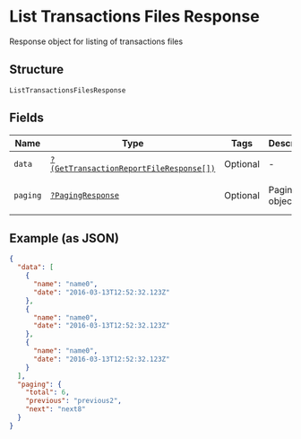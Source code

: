 
# List Transactions Files Response

Response object for listing of transactions files

## Structure

`ListTransactionsFilesResponse`

## Fields

| Name | Type | Tags | Description | Getter | Setter |
|  --- | --- | --- | --- | --- | --- |
| `data` | [`?(GetTransactionReportFileResponse[])`](../../doc/models/get-transaction-report-file-response.md) | Optional | - | getData(): ?array | setData(?array data): void |
| `paging` | [`?PagingResponse`](../../doc/models/paging-response.md) | Optional | Paging object | getPaging(): ?PagingResponse | setPaging(?PagingResponse paging): void |

## Example (as JSON)

```json
{
  "data": [
    {
      "name": "name0",
      "date": "2016-03-13T12:52:32.123Z"
    },
    {
      "name": "name0",
      "date": "2016-03-13T12:52:32.123Z"
    },
    {
      "name": "name0",
      "date": "2016-03-13T12:52:32.123Z"
    }
  ],
  "paging": {
    "total": 6,
    "previous": "previous2",
    "next": "next8"
  }
}
```

